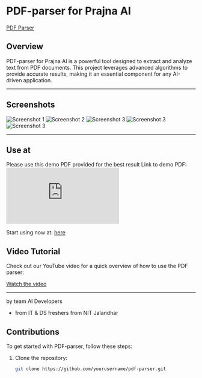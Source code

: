 # PDF-parser for Prajna AI

[PDF Parser](https://pdf-parser-88393.web.app)

## Overview

PDF-parser for Prajna AI is a powerful tool designed to extract and analyze text from PDF documents. This project leverages advanced algorithms to provide accurate results, making it an essential component for any AI-driven application.

---

## Screenshots

![Screenshot 1](https://raw.githubusercontent.com/RishiAhuja/PDF-parser/refs/heads/main/assets/1.png)
![Screenshot 2](https://raw.githubusercontent.com/RishiAhuja/PDF-parser/refs/heads/main/assets/2.png)
![Screenshot 3](https://raw.githubusercontent.com/RishiAhuja/PDF-parser/refs/heads/main/assets/3.png)
![Screenshot 3](https://raw.githubusercontent.com/RishiAhuja/PDF-parser/refs/heads/main/assets/4.png)
![Screenshot 3](https://raw.githubusercontent.com/RishiAhuja/PDF-parser/refs/heads/main/assets/5.png)

---

## Use at 
Please use this demo PDF provided for the best result 
Link to demo PDF: ![here](https://raw.githubusercontent.com/RishiAhuja/PDF-parser/refs/heads/main/test.pdf)


Start using now at: [here](https://pdf-parser-88393.web.app)

## Video Tutorial

Check out our YouTube video for a quick overview of how to use the PDF parser:

[Watch the video](https://youtu.be/pY5gRcCBSGw)

---

by team AI Developers
- from IT & DS freshers from NIT Jalandhar


## Contributions

To get started with PDF-parser, follow these steps:

1. Clone the repository:
   ```bash
   git clone https://github.com/yourusername/pdf-parser.git
